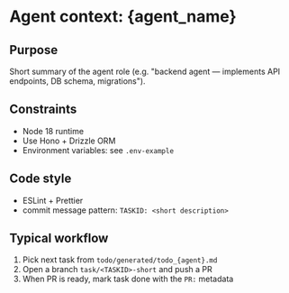 # Agent context: {agent_name}

## Purpose
Short summary of the agent role (e.g. "backend agent — implements API endpoints, DB schema, migrations").

## Constraints
- Node 18 runtime
- Use Hono + Drizzle ORM
- Environment variables: see `.env-example`

## Code style
- ESLint + Prettier
- commit message pattern: `TASKID: <short description>`

## Typical workflow
1. Pick next task from `todo/generated/todo_{agent}.md`
2. Open a branch `task/<TASKID>-short` and push a PR
3. When PR is ready, mark task done with the `PR:` metadata


